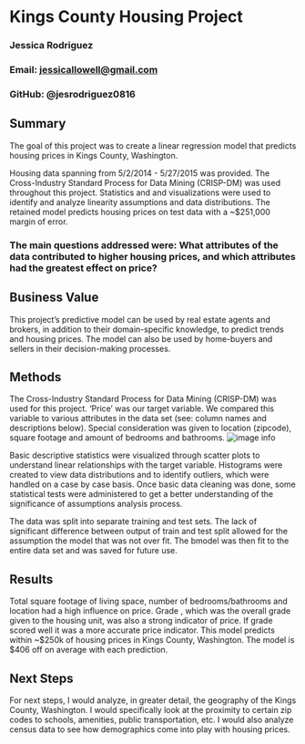 # Kings County Housing Project
### Jessica Rodriguez
### Email: jessicallowell@gmail.com
### GitHub: @jesrodriguez0816

## Summary
The goal of this project was to create a linear regression model that predicts housing prices in Kings County, Washington.

Housing data spanning from 5/2/2014 - 5/27/2015 was provided. The Cross-Industry Standard Process for Data Mining (CRISP-DM) was used throughout this project. Statistics and and visualizations were used to identify and analyze linearity assumptions and data distributions. The retained model predicts housing prices on test data with a ~$251,000 margin of error.


### The main questions addressed were: What attributes of the data contributed to higher housing prices, and which attributes had the greatest effect on price?

## Business Value
This project’s predictive model can be used by real estate agents and brokers, in addition to their domain-specific knowledge, to predict trends and housing prices.
The model can also be used by home-buyers and sellers in their decision-making processes.

## Methods
The Cross-Industry Standard Process for Data Mining (CRISP-DM) was used for this project.
‘Price’ was our target variable. We compared this variable to various attributes in the data set (see: column names and descriptions below).
Special consideration was given to location (zipcode), square footage and amount of bedrooms and bathrooms.
![image info](./pictures/image.png)

Basic descriptive statistics were visualized through scatter plots to understand linear relationships with the target variable. Histograms were created to view data distributions and to identify outliers, which were handled on a case by case basis. Once basic data cleaning was done, some statistical tests were administered to get a better understanding of the significance of assumptions analysis process.

The data was split into separate training and test sets. The lack of significant difference between output of train and test split allowed for the assumption the model that was not over fit. The bmodel was then fit to the entire data set and was saved for future use.

## Results
Total square footage of living space, number of bedrooms/bathrooms and location had a high influence on price. Grade , which was the overall grade given to the housing unit, was also a strong indicator of price. If grade scored well it was a more accurate price indicator. This model predicts within ~$250k of housing prices in Kings County, Washington. The model is $406 off on average with each prediction.

## Next Steps
For next steps, I would analyze, in greater detail, the geography of the Kings County, Washington. I would specifically look at the proximity to certain zip codes to schools, amenities, public transportation, etc. I would also analyze census data to see how demographics come into play with housing prices.
